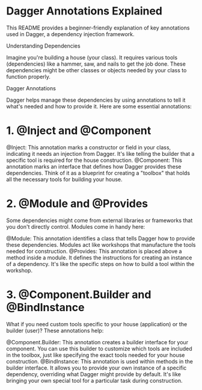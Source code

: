 # Dagger Annotations Explained
This README provides a beginner-friendly explanation of key annotations used in Dagger, a dependency injection framework.

Understanding Dependencies

Imagine you're building a house (your class). It requires various tools (dependencies) like a hammer, saw, and nails to get the job done. These dependencies might be other classes or objects needed by your class to function properly.

Dagger Annotations

Dagger helps manage these dependencies by using annotations to tell it what's needed and how to provide it. Here are some essential annotations:

# 1. @Inject and @Component

@Inject: This annotation marks a constructor or field in your class, indicating it needs an injection from Dagger. It's like telling the builder that a specific tool is required for the house construction.
@Component: This annotation marks an interface that defines how Dagger provides these dependencies. Think of it as a blueprint for creating a "toolbox" that holds all the necessary tools for building your house.
# 2. @Module and @Provides

Some dependencies might come from external libraries or frameworks that you don't directly control. Modules come in handy here:

@Module: This annotation identifies a class that tells Dagger how to provide these dependencies. Modules act like workshops that manufacture the tools needed for construction.
@Provides: This annotation is placed above a method inside a module. It defines the instructions for creating an instance of a dependency. It's like the specific steps on how to build a tool within the workshop.
# 3. @Component.Builder and @BindInstance

What if you need custom tools specific to your house (application) or the builder (user)? These annotations help:

@Component.Builder: This annotation creates a builder interface for your component. You can use this builder to customize which tools are included in the toolbox, just like specifying the exact tools needed for your house construction.
@BindInstance: This annotation is used within methods in the builder interface. It allows you to provide your own instance of a specific dependency, overriding what Dagger might provide by default. It's like bringing your own special tool for a particular task during construction.